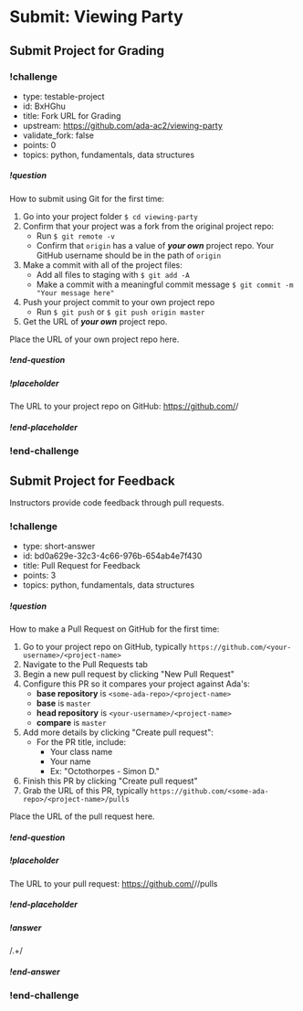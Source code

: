 # Submit: Viewing Party

## Submit Project for Grading

<!-- prettier-ignore-start -->
### !challenge
* type: testable-project
* id: BxHGhu
* title: Fork URL for Grading
* upstream: https://github.com/ada-ac2/viewing-party
* validate_fork: false
* points: 0
* topics: python, fundamentals, data structures
##### !question

How to submit using Git for the first time:

1. Go into your project folder `$ cd viewing-party`
1. Confirm that your project was a fork from the original project repo:
    - Run `$ git remote -v`
    - Confirm that `origin` has a value of _**your own**_ project repo. Your GitHub username should be in the path of `origin`
1. Make a commit with all of the project files:
    - Add all files to staging with `$ git add -A`
    - Make a commit with a meaningful commit message `$ git commit -m "Your message here"`
1. Push your project commit to your own project repo
    - Run `$ git push` or `$ git push origin master`
1. Get the URL of _**your own**_ project repo.

Place the URL of your own project repo here.

##### !end-question
##### !placeholder

The URL to your project repo on GitHub: https://github.com/<your-username>/<project-name>

##### !end-placeholder
### !end-challenge
<!-- prettier-ignore-end -->

## Submit Project for Feedback

Instructors provide code feedback through pull requests.

<!-- prettier-ignore-start -->
### !challenge
* type: short-answer
* id: bd0a629e-32c3-4c66-976b-654ab4e7f430
* title: Pull Request for Feedback
* points: 3
* topics: python, fundamentals, data structures
##### !question

How to make a Pull Request on GitHub for the first time:

1. Go to your project repo on GitHub, typically `https://github.com/<your-username>/<project-name>`
1. Navigate to the Pull Requests tab
1. Begin a new pull request by clicking "New Pull Request"
1. Configure this PR so it compares your project against Ada's:
    - **base repository** is `<some-ada-repo>/<project-name>`
    - **base** is `master`
    - **head repository** is `<your-username>/<project-name>`
    - **compare** is `master`
1. Add more details by clicking "Create pull request":
    - For the PR title, include:
        - Your class name
        - Your name
        - Ex: "Octothorpes - Simon D."
1. Finish this PR by clicking "Create pull request"
1. Grab the URL of this PR, typically `https://github.com/<some-ada-repo>/<project-name>/pulls`

Place the URL of the pull request here.

##### !end-question
##### !placeholder

The URL to your pull request: https://github.com/<some-ada-repo>/<project-name>/pulls

##### !end-placeholder
##### !answer

/.+/

##### !end-answer
### !end-challenge
<!-- prettier-ignore-end -->
